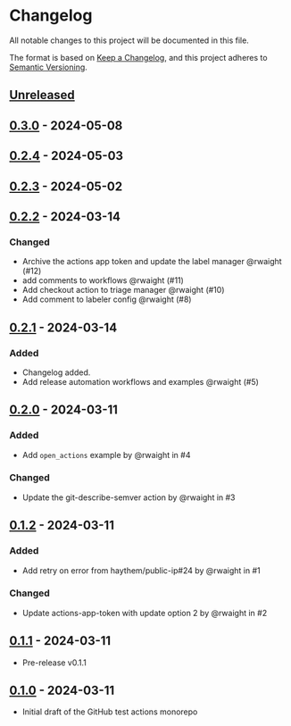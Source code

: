# Changelog

All notable changes to this project will be documented in this file.

The format is based on [Keep a Changelog](https://keepachangelog.com/en/1.1.0/),
and this project adheres to [Semantic Versioning](https://semver.org/spec/v2.0.0.html).

## [Unreleased]

## [0.3.0] - 2024-05-08

## [0.2.4] - 2024-05-03

## [0.2.3] - 2024-05-02

## [0.2.2] - 2024-03-14

### Changed

- Archive the actions app token and update the label manager @rwaight (#12)
- add comments to workflows @rwaight (#11)
- Add checkout action to triage manager @rwaight (#10)
- Add comment to labeler config @rwaight (#8)

## [0.2.1] - 2024-03-14

### Added

- Changelog added.
- Add release automation workflows and examples @rwaight (#5)

## [0.2.0] - 2024-03-11

### Added

- Add `open_actions` example by @rwaight in #4

### Changed

- Update the git-describe-semver action by @rwaight in #3

## [0.1.2] - 2024-03-11

### Added

- Add retry on error from haythem/public-ip#24 by @rwaight in #1

### Changed

- Update actions-app-token with update option 2 by @rwaight in #2

## [0.1.1] - 2024-03-11

- Pre-release v0.1.1

## [0.1.0] - 2024-03-11

- Initial draft of the GitHub test actions monorepo

[Unreleased]: https://github.com/rwaight/test-actions/compare/v0.3.0...HEAD

[0.3.0]: https://github.com/rwaight/test-actions/compare/v0.2.4...v0.3.0

[0.2.4]: https://github.com/rwaight/test-actions/compare/v0.2.3...v0.2.4

[0.2.3]: https://github.com/rwaight/test-actions/compare/v0.2.2...v0.2.3

[0.2.2]: https://github.com/rwaight/test-actions/compare/v0.2.1...v0.2.2

[0.2.1]: https://github.com/rwaight/test-actions/compare/v0.2.0...v0.2.1

[0.2.0]: https://github.com/rwaight/test-actions/compare/v0.1.2...v0.2.0

[0.1.2]: https://github.com/rwaight/test-actions/compare/v0.1.1...v0.1.2

[0.1.1]: https://github.com/rwaight/test-actions/compare/v0.1.0...v0.1.1

[0.1.0]: https://github.com/rwaight/test-actions/releases/tag/v0.1.0
